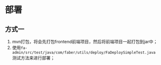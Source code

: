 # 部署
## 方式一
1. mvn打包，将会先打包frontend前端项目，然后将前端项目一起打包到jar中；
2. 使用`fa-admin/src/test/java/com/faber/utils/deploy/FaDeploySimpleTest.java`测试方法来进行部署；
